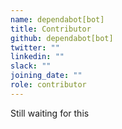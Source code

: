 ```yaml
---
name: dependabot[bot]
title: Contributor
github: dependabot[bot]
twitter: ""
linkedin: ""
slack: ""
joining_date: ""
role: contributor
---
```


Still waiting for this
